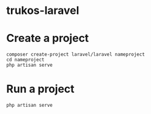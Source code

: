 # trukos-laravel

# Create a project 
```
composer create-project laravel/laravel nameproject
cd nameproject
php artisan serve
```

# Run a project 
```
php artisan serve
```
